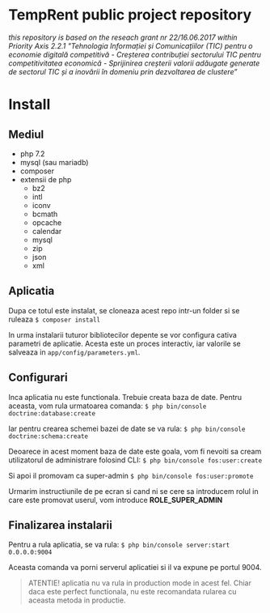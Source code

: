# TempRent public project repository

_this repository is based on the reseach grant nr 22/16.06.2017 within Priority Axis 2.2.1 "Tehnologia Informației și Comunicațiilor (TIC) pentru o economie digitală competitivă - Creșterea contribuției sectorului TIC pentru competitivitatea economică - Sprijinirea creșterii valorii adăugate generate de sectorul TIC și a inovării în domeniu prin dezvoltarea de clustere”_

# Install

## Mediul
- php 7.2
- mysql (sau mariadb)
- composer
- extensii de php
  - bz2
  - intl
  - iconv
  - bcmath
  - opcache
  - calendar
  - mysql
  - zip
  - json
  - xml

## Aplicatia

Dupa ce totul este instalat, se cloneaza acest repo intr-un folder si se ruleaza
`$ composer install`

In urma instalarii tuturor bibliotecilor depente se vor configura cativa parametri de aplicatie. Acesta este un proces interactiv, iar valorile se salveaza in `app/config/parameters.yml`.

## Configurari

Inca aplicatia nu este functionala. Trebuie creata baza de date. Pentru aceasta, vom rula urmatoarea comanda:
`$ php bin/console doctrine:database:create`

Iar pentru crearea schemei bazei de date se va rula:
`$ php bin/console doctrine:schema:create`

Deoarece in acest moment baza de date este goala, vom fi nevoiti sa cream utilizatorul de administrare folosind CLI:
`$ php bin/console fos:user:create`

Si apoi il promovam ca super-admin
`$ php bin/console fos:user:promote`

Urmarim instructiunile de pe ecran si cand ni se cere sa introducem rolul in care este promovat userul, vom introduce **ROLE_SUPER_ADMIN**

## Finalizarea instalarii

Pentru a rula aplicatia, se va rula:
`$ php bin/console server:start 0.0.0.0:9004`

Aceasta comanda va porni serverul aplicatiei si il va expune pe portul 9004.

> ATENTIE! aplicatia nu va rula in production mode in acest fel. Chiar daca este perfect functionala, nu este recomandata rularea cu aceasta metoda in productie.
